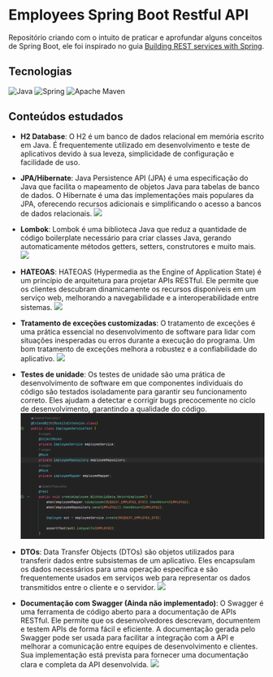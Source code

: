 # Employees Spring Boot Restful API

Repositório criando com o intuito de praticar e aprofundar alguns conceitos de Spring Boot, ele foi inspirado no guia [Building REST services with Spring](https://spring.io/guides/tutorials/rest/).

## Tecnologias

![Java](https://img.shields.io/badge/java-%23ED8B00.svg?style=for-the-badge&logo=openjdk&logoColor=white)
![Spring](https://img.shields.io/badge/spring-%236DB33F.svg?style=for-the-badge&logo=spring&logoColor=white)
![Apache Maven](https://img.shields.io/badge/Apache%20Maven-C71A36?style=for-the-badge&logo=Apache%20Maven&logoColor=white)

## Conteúdos estudados

- **H2 Database**: O H2 é um banco de dados relacional em memória escrito em Java. É frequentemente utilizado em desenvolvimento e teste de aplicativos devido à sua leveza, simplicidade de configuração e facilidade de uso.


- **JPA/Hibernate**: Java Persistence API (JPA) é uma especificação do Java que facilita o mapeamento de objetos Java para tabelas de banco de dados. O Hibernate é uma das implementações mais populares da JPA, oferecendo recursos adicionais e simplificando o acesso a bancos de dados relacionais.
![](https://miro.medium.com/v2/resize:fit:1400/1*bUVgpAByzqRlxT_IwuKREg.png)


- **Lombok**: Lombok é uma biblioteca Java que reduz a quantidade de código boilerplate necessário para criar classes Java, gerando automaticamente métodos getters, setters, construtores e muito mais.
![](https://i.stack.imgur.com/H6u2i.png)


- **HATEOAS**: HATEOAS (Hypermedia as the Engine of Application State) é um princípio de arquitetura para projetar APIs RESTful. Ele permite que os clientes descubram dinamicamente os recursos disponíveis em um serviço web, melhorando a navegabilidade e a interoperabilidade entre sistemas.
![](https://grapeup.com/wp-content/uploads/2022/06/ABAW_2.webp)


- **Tratamento de exceções customizadas**: O tratamento de exceções é uma prática essencial no desenvolvimento de software para lidar com situações inesperadas ou erros durante a execução do programa. Um bom tratamento de exceções melhora a robustez e a confiabilidade do aplicativo.
![](https://miro.medium.com/v2/resize:fit:1358/1*CzoJBW4aL6y6zIo9NQpL6A.png)


- **Testes de unidade**: Os testes de unidade são uma prática de desenvolvimento de software em que componentes individuais do código são testados isoladamente para garantir seu funcionamento correto. Eles ajudam a detectar e corrigir bugs precocemente no ciclo de desenvolvimento, garantindo a qualidade do código.
![](img/unit-tests-readme.png)


- **DTOs**: Data Transfer Objects (DTOs) são objetos utilizados para transferir dados entre subsistemas de um aplicativo. Eles encapsulam os dados necessários para uma operação específica e são frequentemente usados em serviços web para representar os dados transmitidos entre o cliente e o servidor.
![](https://www.baeldung.com/wp-content/uploads/2021/08/layers-4.svg)


- **Documentação com Swagger (Ainda não implementado)**: O Swagger é uma ferramenta de código aberto para a documentação de APIs RESTful. Ele permite que os desenvolvedores descrevam, documentem e testem APIs de forma fácil e eficiente. A documentação gerada pelo Swagger pode ser usada para facilitar a integração com a API e melhorar a comunicação entre equipes de desenvolvimento e clientes. Sua implementação está prevista para fornecer uma documentação clara e completa da API desenvolvida.
![](https://www.baeldung.com/wp-content/uploads/2019/11/1-swagger-ui.png)
